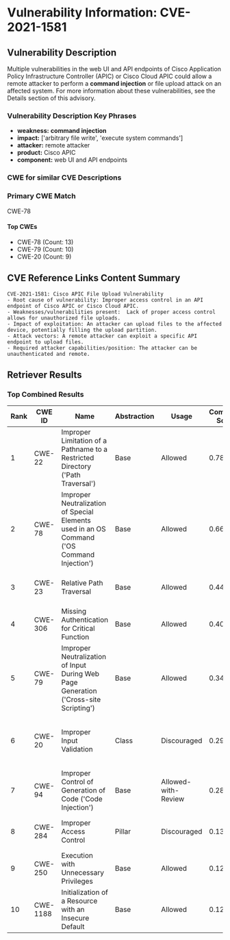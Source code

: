 # Vulnerability Information: CVE-2021-1581

## Vulnerability Description
Multiple vulnerabilities in the web UI and API endpoints of Cisco Application Policy Infrastructure Controller (APIC) or Cisco Cloud APIC could allow a remote attacker to perform a **command injection** or file upload attack on an affected system. For more information about these vulnerabilities, see the Details section of this advisory.

### Vulnerability Description Key Phrases
- **weakness:** **command injection**
- **impact:** ['arbitrary file write', 'execute system commands']
- **attacker:** remote attacker
- **product:** Cisco APIC
- **component:** web UI and API endpoints

### CWE for similar CVE Descriptions
### Primary CWE Match
CWE-78

#### Top CWEs
- CWE-78 (Count: 13)
- CWE-79 (Count: 10)
- CWE-20 (Count: 9)

## CVE Reference Links Content Summary
```
CVE-2021-1581: Cisco APIC File Upload Vulnerability
- Root cause of vulnerability: Improper access control in an API endpoint of Cisco APIC or Cisco Cloud APIC.
- Weaknesses/vulnerabilities present:  Lack of proper access control allows for unauthorized file uploads.
- Impact of exploitation: An attacker can upload files to the affected device, potentially filling the upload partition.
- Attack vectors: A remote attacker can exploit a specific API endpoint to upload files.
- Required attacker capabilities/position: The attacker can be unauthenticated and remote.
```

## Retriever Results

### Top Combined Results

| Rank | CWE ID | Name | Abstraction | Usage | Combined Score | Retrievers | Individual Scores |
|------|--------|------|-------------|-------|---------------|------------|-------------------|
| 1 | CWE-22 | Improper Limitation of a Pathname to a Restricted Directory ('Path Traversal') | Base | Allowed | 0.7814 | dense, sparse, graph | dense: 0.565, sparse: 0.247, graph: 1.000 |
| 2 | CWE-78 | Improper Neutralization of Special Elements used in an OS Command ('OS Command Injection') | Base | Allowed | 0.6641 | dense, sparse, graph | dense: 0.614, sparse: 0.236, graph: 0.619 |
| 3 | CWE-23 | Relative Path Traversal | Base | Allowed | 0.4478 | sparse, graph | sparse: 0.232, graph: 0.882 |
| 4 | CWE-306 | Missing Authentication for Critical Function | Base | Allowed | 0.4061 | dense, sparse | dense: 0.566, sparse: 0.214 |
| 5 | CWE-79 | Improper Neutralization of Input During Web Page Generation ('Cross-site Scripting') | Base | Allowed | 0.3421 | sparse, graph | sparse: 0.203, graph: 0.631 |
| 6 | CWE-20 | Improper Input Validation | Class | Discouraged | 0.2915 | dense, sparse, graph | dense: 0.561, sparse: 0.253, graph: 0.632 |
| 7 | CWE-94 | Improper Control of Generation of Code ('Code Injection') | Base | Allowed-with-Review | 0.2820 | sparse, graph | sparse: 0.211, graph: 0.488 |
| 8 | CWE-284 | Improper Access Control | Pillar | Discouraged | 0.1391 | dense, sparse | dense: 0.566, sparse: 0.229 |
| 9 | CWE-250 | Execution with Unnecessary Privileges | Base | Allowed | 0.1291 | sparse | sparse: 0.226 |
| 10 | CWE-1188 | Initialization of a Resource with an Insecure Default | Base | Allowed | 0.1249 | sparse | sparse: 0.218 |

